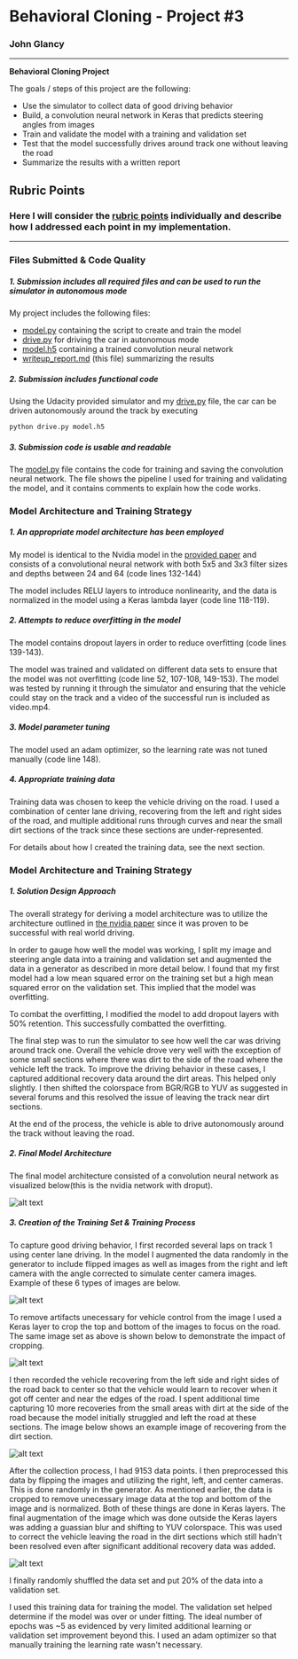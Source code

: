 # **Behavioral Cloning - Project #3** 

### John Glancy

---

**Behavioral Cloning Project**

The goals / steps of this project are the following:
* Use the simulator to collect data of good driving behavior
* Build, a convolution neural network in Keras that predicts steering angles from images
* Train and validate the model with a training and validation set
* Test that the model successfully drives around track one without leaving the road
* Summarize the results with a written report


[//]: # (Image References)

[image1]: ./writeup_images/nvidia_arch.png "Model Visualization"
[image2]: ./writeup_images/Flip_all_camera.png "Uncropped Images Augmented"
[image3]: ./writeup_images/crop_flip_all_camera.png "Cropped Images Augmented"
[image4]: ./writeup_images/recovery.jpg "Recovery Image"
[image5]: ./writeup_images/yuv.png "Blur & YUV Preprocessing"


## Rubric Points
### Here I will consider the [rubric points](https://review.udacity.com/#!/rubrics/432/view) individually and describe how I addressed each point in my implementation.  

---
### Files Submitted & Code Quality

##### 1. Submission includes all required files and can be used to run the simulator in autonomous mode

My project includes the following files:
* [model.py](./model.py) containing the script to create and train the model
* [drive.py](./drive.py) for driving the car in autonomous mode
* [model.h5](./model.h5) containing a trained convolution neural network 
* [writeup_report.md](./writeup_report.md) (this file) summarizing the results

##### 2. Submission includes functional code
Using the Udacity provided simulator and my [drive.py](./drive.py) file, the car can be driven autonomously around the track by executing 
```sh
python drive.py model.h5
```

##### 3. Submission code is usable and readable

The [model.py](./model.py) file contains the code for training and saving the convolution neural network. The file shows the pipeline I used for training and validating the model, and it contains comments to explain how the code works.

### Model Architecture and Training Strategy

##### 1. An appropriate model architecture has been employed

My model is identical to the Nvidia model in the [provided paper](https://arxiv.org/pdf/1604.07316.pdf) and consists of a convolutional neural network with both 5x5 and 3x3 filter sizes and depths between 24 and 64 (code lines 132-144) 

The model includes RELU layers to introduce nonlinearity, and the data is normalized in the model using a Keras lambda layer (code line 118-119). 

##### 2. Attempts to reduce overfitting in the model

The model contains dropout layers in order to reduce overfitting (code lines 139-143). 

The model was trained and validated on different data sets to ensure that the model was not overfitting (code line 52, 107-108, 149-153). The model was tested by running it through the simulator and ensuring that the vehicle could stay on the track and a video of the successful run is included as video.mp4.

##### 3. Model parameter tuning

The model used an adam optimizer, so the learning rate was not tuned manually (code line 148).

##### 4. Appropriate training data

Training data was chosen to keep the vehicle driving on the road. I used a combination of center lane driving, recovering from the left and right sides of the road, and multiple additional runs through curves and near the small dirt sections of the track since these sections are under-represented.

For details about how I created the training data, see the next section. 

### Model Architecture and Training Strategy

##### 1. Solution Design Approach

The overall strategy for deriving a model architecture was to utilize the architecture outlined in [the nvidia paper](https://arxiv.org/pdf/1604.07316.pdf) since it was proven to be successful with real world driving.

In order to gauge how well the model was working, I split my image and steering angle data into a training and validation set and augmented the data in a generator as described in more detail below. I found that my first model had a low mean squared error on the training set but a high mean squared error on the validation set. This implied that the model was overfitting. 

To combat the overfitting, I modified the model to add dropout layers with 50% retention.  This successfully combatted the overfitting.

The final step was to run the simulator to see how well the car was driving around track one. Overall the vehicle drove very well with the exception of some small sections where there was dirt to the side of the road where the vehicle left the track. To improve the driving behavior in these cases, I captured additional recovery data around the dirt areas.  This helped only slightly.  I then shifted the colorspace from BGR/RGB to YUV as suggested in several forums and this resolved the issue of leaving the track near dirt sections.

At the end of the process, the vehicle is able to drive autonomously around the track without leaving the road.

##### 2. Final Model Architecture

The final model architecture consisted of a convolution neural network as visualized below(this is the nvidia network with droput).

![alt text][image1]

##### 3. Creation of the Training Set & Training Process

To capture good driving behavior, I first recorded several laps on track 1 using center lane driving. In the model I augmented the data randomly in the generator to include flipped images as well as images from the right and left camera with the angle corrected to simulate center camera images.  Example of these 6 types of images are below.

![alt text][image2]

To remove artifacts unecessary for vehicle control from the image I used a Keras layer to crop the top and bottom of the images to focus on the road.  The same image set as above is shown below to demonstrate the impact of cropping.

![alt text][image3]

I then recorded the vehicle recovering from the left side and right sides of the road back to center so that the vehicle would learn to recover when it got off center and near the edges of the road.  I spent additional time capturing 10 more recoveries from the small areas with dirt at the side of the road because the model initially struggled and left the road at these sections.  The image below shows an example image of recovering from the dirt section. 

![alt text][image4]


After the collection process, I had 9153 data points. I then preprocessed this data by flipping the images and utilizing the right, left, and center cameras.  This is done randomly in the generator.  As mentioned earlier, the data is cropped to remove unecessary image data at the top and bottom of the image and is normalized.  Both of these things are done in Keras layers.  The final augmentation of the image which was done outside the Keras layers was adding a guassian blur and shifting to YUV colorspace.  This was used to correct the vehicle leaving the road in the dirt sections which still hadn't been resolved even after significant additional recovery data was added.

![alt text][image5]


I finally randomly shuffled the data set and put 20% of the data into a validation set. 

I used this training data for training the model. The validation set helped determine if the model was over or under fitting. The ideal number of epochs was ~5 as evidenced by very limited additional learning or validation set improvement beyond this. I used an adam optimizer so that manually training the learning rate wasn't necessary.
